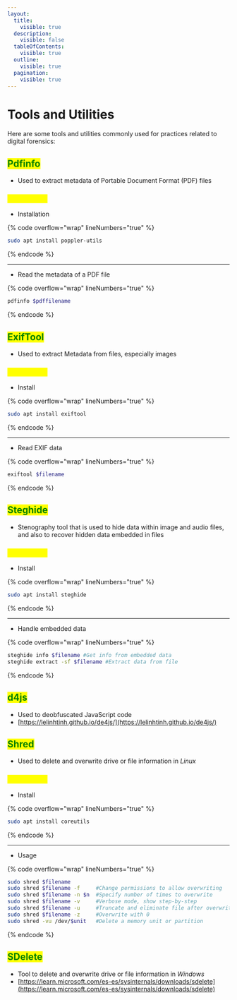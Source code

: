 ```yaml
---
layout:
  title:
    visible: true
  description:
    visible: false
  tableOfContents:
    visible: true
  outline:
    visible: true
  pagination:
    visible: true
---
```


# Tools and Utilities

Here are some tools and utilities commonly used for practices related to digital forensics:

## <mark style="color:green;">Pdfinfo</mark>

* Used to extract metadata of  Portable Document Format (PDF) files

### <mark style="color:yellow;">Commands</mark>

* Installation

{% code overflow="wrap" lineNumbers="true" %}
```bash
sudo apt install poppler-utils
```
{% endcode %}

***

* Read the metadata of a PDF file

{% code overflow="wrap" lineNumbers="true" %}
```bash
pdfinfo $pdffilename
```
{% endcode %}

## <mark style="color:green;">ExifTool</mark>

* Used to extract Metadata from files, especially images

### <mark style="color:yellow;">Commands</mark>

* Install

{% code overflow="wrap" lineNumbers="true" %}
```bash
sudo apt install exiftool
```
{% endcode %}

***

* Read EXIF data

{% code overflow="wrap" lineNumbers="true" %}
```bash
exiftool $filename
```
{% endcode %}

## <mark style="color:green;">Steghide</mark>

* Stenography tool that is used to hide data within image and audio files, and also to recover hidden data embedded in files

### <mark style="color:yellow;">Commands</mark>

* Install

{% code overflow="wrap" lineNumbers="true" %}
```bash
sudo apt install steghide
```
{% endcode %}

***

* Handle embedded data

{% code overflow="wrap" lineNumbers="true" %}
```bash
steghide info $filename #Get info from embedded data
steghide extract -sf $filename #Extract data from file
```
{% endcode %}

## <mark style="color:green;">d4js</mark>

* Used to deobfuscated JavaScript code
* [https://lelinhtinh.github.io/de4js/](https://lelinhtinh.github.io/de4js/)

## <mark style="color:green;">Shred</mark>

* Used to delete and overwrite drive or file information in _Linux_

### <mark style="color:yellow;">Commands</mark>

* Install

{% code overflow="wrap" lineNumbers="true" %}
```bash
sudo apt install coreutils
```
{% endcode %}

***

* Usage

{% code overflow="wrap" lineNumbers="true" %}
```bash
sudo shred $filename
sudo shred $filename -f     #Change permissions to allow overwriting
sudo shred $filename -n $n  #Specify number of times to overwrite
sudo shred $filename -v     #Verbose mode, show step-by-step
sudo shred $filename -u     #Truncate and eliminate file after overwriting
sudo shred $filename -z     #Overwrite with 0
sudo shred -vu /dev/$unit   #Delete a memory unit or partition
```
{% endcode %}

## <mark style="color:green;">SDelete</mark>

* Tool to delete and overwrite drive or file information in _Windows_
* [https://learn.microsoft.com/es-es/sysinternals/downloads/sdelete](https://learn.microsoft.com/es-es/sysinternals/downloads/sdelete)
